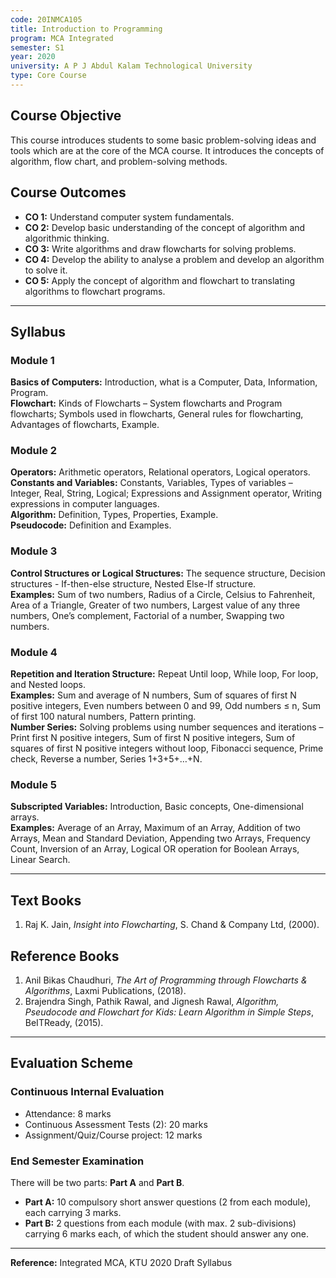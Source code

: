 ```yaml
---
code: 20INMCA105
title: Introduction to Programming
program: MCA Integrated
semester: S1
year: 2020
university: A P J Abdul Kalam Technological University
type: Core Course
---
```


## Course Objective
This course introduces students to some basic problem-solving ideas and tools which are at the core of the MCA course. It introduces the concepts of algorithm, flow chart, and problem-solving methods.

## Course Outcomes
- **CO 1:** Understand computer system fundamentals.  
- **CO 2:** Develop basic understanding of the concept of algorithm and algorithmic thinking.  
- **CO 3:** Write algorithms and draw flowcharts for solving problems.  
- **CO 4:** Develop the ability to analyse a problem and develop an algorithm to solve it.  
- **CO 5:** Apply the concept of algorithm and flowchart to translating algorithms to flowchart programs.

---

## Syllabus

### Module 1
**Basics of Computers:** Introduction, what is a Computer, Data, Information, Program.  
**Flowchart:** Kinds of Flowcharts – System flowcharts and Program flowcharts; Symbols used in flowcharts, General rules for flowcharting, Advantages of flowcharts, Example.

### Module 2
**Operators:** Arithmetic operators, Relational operators, Logical operators.  
**Constants and Variables:** Constants, Variables, Types of variables – Integer, Real, String, Logical; Expressions and Assignment operator, Writing expressions in computer languages.  
**Algorithm:** Definition, Types, Properties, Example.  
**Pseudocode:** Definition and Examples.

### Module 3
**Control Structures or Logical Structures:** The sequence structure, Decision structures - If-then-else structure, Nested Else-If structure.  
**Examples:** Sum of two numbers, Radius of a Circle, Celsius to Fahrenheit, Area of a Triangle, Greater of two numbers, Largest value of any three numbers, One’s complement, Factorial of a number, Swapping two numbers.

### Module 4
**Repetition and Iteration Structure:** Repeat Until loop, While loop, For loop, and Nested loops.  
**Examples:** Sum and average of N numbers, Sum of squares of first N positive integers, Even numbers between 0 and 99, Odd numbers ≤ n, Sum of first 100 natural numbers, Pattern printing.  
**Number Series:** Solving problems using number sequences and iterations – Print first N positive integers, Sum of first N positive integers, Sum of squares of first N positive integers without loop, Fibonacci sequence, Prime check, Reverse a number, Series 1+3+5+…+N.

### Module 5
**Subscripted Variables:** Introduction, Basic concepts, One-dimensional arrays.  
**Examples:** Average of an Array, Maximum of an Array, Addition of two Arrays, Mean and Standard Deviation, Appending two Arrays, Frequency Count, Inversion of an Array, Logical OR operation for Boolean Arrays, Linear Search.

---

## Text Books
1. Raj K. Jain, *Insight into Flowcharting*, S. Chand & Company Ltd, (2000).

## Reference Books
1. Anil Bikas Chaudhuri, *The Art of Programming through Flowcharts & Algorithms*, Laxmi Publications, (2018).  
2. Brajendra Singh, Pathik Rawal, and Jignesh Rawal, *Algorithm, Pseudocode and Flowchart for Kids: Learn Algorithm in Simple Steps*, BeITReady, (2015).

---

## Evaluation Scheme

### Continuous Internal Evaluation
- Attendance: 8 marks  
- Continuous Assessment Tests (2): 20 marks  
- Assignment/Quiz/Course project: 12 marks  

### End Semester Examination
There will be two parts: **Part A** and **Part B**.  
- **Part A:** 10 compulsory short answer questions (2 from each module), each carrying 3 marks.  
- **Part B:** 2 questions from each module (with max. 2 sub-divisions) carrying 6 marks each, of which the student should answer any one.

---

**Reference:** Integrated MCA, KTU 2020 Draft Syllabus
